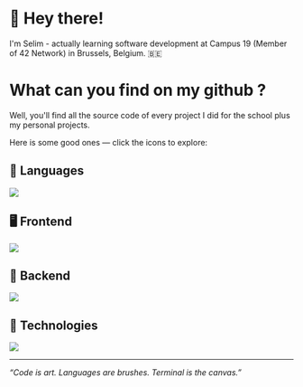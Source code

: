 # 👋 Hey there!

I'm Selim - actually learning software development at Campus 19 (Member of 42 Network) in Brussels, Belgium. 🇧🇪

# What can you find on my github ?

Well, you'll find all the source code of every project I did for the school plus my personal projects.

Here is some good ones — click the icons to explore:

## 🧬 Languages

[![](https://skillicons.dev/icons?i=bash,c,cpp,go,java,python,javascript,typescript,html,css)](https://skillicons.dev)

## 🖥 Frontend

[![](https://skillicons.dev/icons?i=react,vite,remix,next,tailwindcss,webpack)](https://skillicons.dev)

## 💾 Backend

[![](https://skillicons.dev/icons?i=spring,django,express,postgresql,prisma,redis)](https://skillicons.dev)

## 🫆 Technologies

[![](https://skillicons.dev/icons?i=vscode,nodejs,pnpm,nginx,git,github,aws,docker,apple,debian,kali)](https://skillicons.dev)

---

*“Code is art. Languages are brushes. Terminal is the canvas.”*
